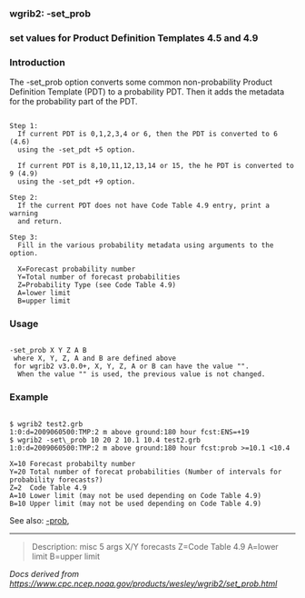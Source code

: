 
### wgrib2: -set\_prob


### set values for Product Definition Templates 4.5 and 4.9



### Introduction



The -set\_prob option converts some
common non-probability Product Definition Template (PDT) to
a probability PDT. Then it adds the metadata for the probability
part of the PDT.


```

Step 1:
  If current PDT is 0,1,2,3,4 or 6, then the PDT is converted to 6 (4.6)
  using the -set_pdt +5 option.

  If current PDT is 8,10,11,12,13,14 or 15, the he PDT is converted to 9 (4.9)
  using the -set_pdt +9 option.

Step 2:
  If the current PDT does not have Code Table 4.9 entry, print a warning
  and return.

Step 3:
  Fill in the various probability metadata using arguments to the option.

  X=Forecast probability number
  Y=Total number of forecast probabilities
  Z=Probability Type (see Code Table 4.9)
  A=lower limit
  B=upper limit

```

### Usage



```

-set_prob X Y Z A B
 where X, Y, Z, A and B are defined above
 for wgrib2 v3.0.0+, X, Y, Z, A or B can have the value "".
  When the value "" is used, the previous value is not changed.

```

### Example




```

$ wgrib2 test2.grb 
1:0:d=2009060500:TMP:2 m above ground:180 hour fcst:ENS=+19
$ wgrib2 -set\_prob 10 20 2 10.1 10.4 test2.grb 
1:0:d=2009060500:TMP:2 m above ground:180 hour fcst:prob >=10.1 <10.4

X=10 Forecast probabilty number
Y=20 Total number of forecat probabilities (Number of intervals for probability forecasts?)
Z=2  Code Table 4.9
A=10 Lower limit (may not be used depending on Code Table 4.9)
B=10 Upper limit (may not be used depending on Code Table 4.9)

```


See also: 
[-prob](./prob.html),








----

>Description: misc  5 args X/Y forecasts Z=Code Table 4.9 A=lower limit B=upper limit

_Docs derived from <https://www.cpc.ncep.noaa.gov/products/wesley/wgrib2/set_prob.html>_